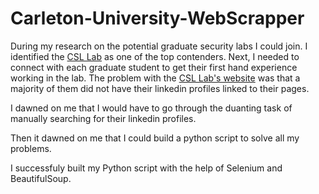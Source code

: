 # Carleton-University-WebScrapper


During my research on the potential graduate security labs I could join. I identified the <a href="https://security.scs.carleton.ca/people.html">CSL Lab</a> as one of the top contenders. 
Next, I needed to connect with each graduate student to get their first hand experience working in the lab.
The problem with the <a href="https://security.scs.carleton.ca/people.html">CSL Lab's website</a> was that a majority of them did not have their linkedin profiles linked to their pages. 

I dawned on me that I would have to go through the duanting task of manually searching for their linkedin profiles. 

Then it dawned on me that I could build a python script to solve all my problems. 

I successfuly built my Python script with the help of Selenium and BeautifulSoup. 

